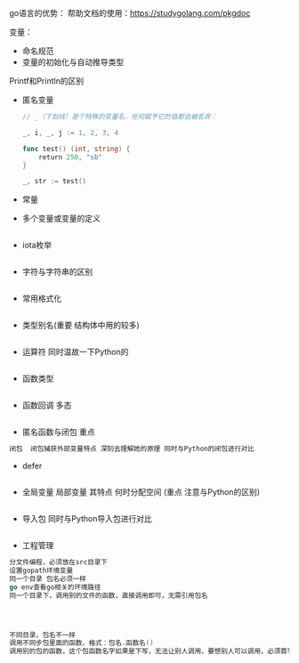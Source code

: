 go语言的优势：
帮助文档的使用：https://studygolang.com/pkgdoc

变量：
   - 命名规范
   - 变量的初始化与自动推导类型


Printf和Println的区别


- 匿名变量
  ```GO
  // _（下划线）是个特殊的变量名，任何赋予它的值都会被丢弃：

  _, i, _, j := 1, 2, 3, 4

  func test() (int, string) {
      return 250, "sb"
  }

  _, str := test()
  ```

- 常量

- 多个变量或变量的定义
```GO
```

- iota枚举
```GO
```


- 字符与字符串的区别

```GO

```

- 常用格式化
```GO

```


- 类型别名(重要 结构体中用的较多)
```GO

```


- 运算符  同时温故一下Python的
```GO

```


- 函数类型
```GO

```

- 函数回调 多态
```go

```


- 匿名函数与闭包 重点
```go
闭包  闭包捕获外部变量特点 深刻去理解她的原理 同时与Python的闭包进行对比
```


- defer
```go

```

- 全局变量  局部变量 其特点  何时分配空间  (重点 注意与Python的区别)
```go

```


- 导入包  同时与Python导入包进行对比
```go

```



- 工程管理
```go
分文件编程，必须放在src目录下
设置gopath环境变量
同一个目录 包名必须一样
go env查看go相关的环境路径
同一个目录下，调用别的文件的函数，直接调用即可，无需引用包名




不同目录，包名不一样
调用不同步包里面的函数，格式：包名.函数名()
调用别的包的函数，这个包函数名字如果是下写，无法让别人调用，要想别人可以调用，必须首字母大写

```
